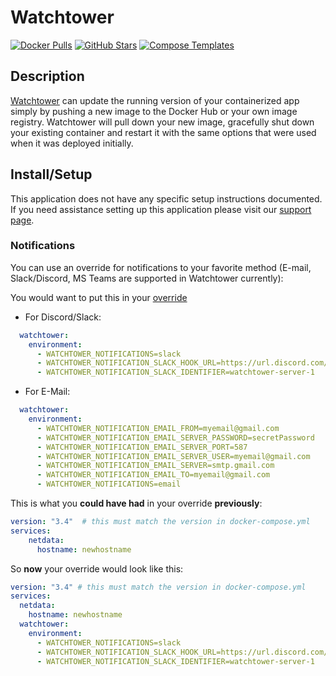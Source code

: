 # Watchtower

[![Docker Pulls](https://img.shields.io/docker/pulls/containrrr/watchtower?style=flat-square&color=607D8B&label=docker%20pulls&logo=docker)](https://hub.docker.com/r/containrrr/watchtower)
[![GitHub Stars](https://img.shields.io/github/stars/containrrr/watchtower?style=flat-square&color=607D8B&label=github%20stars&logo=github)](https://github.com/containrrr/watchtower)
[![Compose Templates](https://img.shields.io/static/v1?style=flat-square&color=607D8B&label=compose&message=templates)](https://github.com/GhostWriters/DockSTARTer/tree/master/compose/.apps/watchtower)

## Description

[Watchtower](https://containrrr.dev/watchtower/) can update the running version of your containerized app simply by pushing a new image to the Docker Hub or your own image registry. Watchtower will pull down your new image, gracefully shut down your existing container and restart it with the same options that were used when it was deployed initially.

## Install/Setup

This application does not have any specific setup instructions documented. If you need assistance setting up this application please visit our [support page](https://dockstarter.com/basics/support/).

### Notifications

You can use an override for notifications to your favorite method (E-mail, Slack/Discord, MS Teams are supported in Watchtower currently):

You would want to put this in your [override](https://dockstarter.com/overrides/introduction/)

- For Discord/Slack:

```yaml
  watchtower:
    environment:
      - WATCHTOWER_NOTIFICATIONS=slack
      - WATCHTOWER_NOTIFICATION_SLACK_HOOK_URL=https://url.discord.com/slack
      - WATCHTOWER_NOTIFICATION_SLACK_IDENTIFIER=watchtower-server-1
```

- For E-Mail:

```yaml
  watchtower:
    environment:
      - WATCHTOWER_NOTIFICATION_EMAIL_FROM=myemail@gmail.com
      - WATCHTOWER_NOTIFICATION_EMAIL_SERVER_PASSWORD=secretPassword
      - WATCHTOWER_NOTIFICATION_EMAIL_SERVER_PORT=587
      - WATCHTOWER_NOTIFICATION_EMAIL_SERVER_USER=myemail@gmail.com
      - WATCHTOWER_NOTIFICATION_EMAIL_SERVER=smtp.gmail.com
      - WATCHTOWER_NOTIFICATION_EMAIL_TO=myemail@gmail.com
      - WATCHTOWER_NOTIFICATIONS=email
```

This is what you **could have had** in your override **previously**:

```yaml
version: "3.4"  # this must match the version in docker-compose.yml
services:
    netdata:
      hostname: newhostname
```

So **now** your override would look like this:

```yaml
version: "3.4" # this must match the version in docker-compose.yml
services:
  netdata:
    hostname: newhostname
  watchtower:
    environment:
      - WATCHTOWER_NOTIFICATIONS=slack
      - WATCHTOWER_NOTIFICATION_SLACK_HOOK_URL=https://url.discord.com/slack
      - WATCHTOWER_NOTIFICATION_SLACK_IDENTIFIER=watchtower-server-1
```
